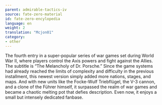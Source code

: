 ```yaml
---
parent: admirable-tactics-iv
source: fate-zero-material
id: fate-zero-encylopedia
language: en
weight: 2
translation: "Mcjon01"
category:
- other
---
```


The fourth entry in a super-popular series of war games set during World War II, where players control the Axis powers and fight against the Allies. The subtitle is “The Melancholy of Dr. Porsche.”
Since the game systems had already reached the limits of complexity and difficulty in the previous installment, this newest version simply added more nations, stages, and maps. And with new units like the Focke-Wulf Triebflügel, the V-3 cannon, and a clone of the Führer himself, it surpassed the realm of war games and became a chaotic melting pot that defies description. Even now, it enjoys a small but intensely dedicated fanbase.
